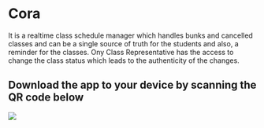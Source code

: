 # Cora

It is a realtime class schedule manager which handles bunks and cancelled classes and can be a single source of truth for the students and also, a reminder for the classes. Ony Class Representative has the access to change the class status which leads to the authenticity of the changes.


## Download the app to your device by scanning the QR code below

<img src = "https://i.ibb.co/B4Q7wMF/qr-code-1.png"/>
